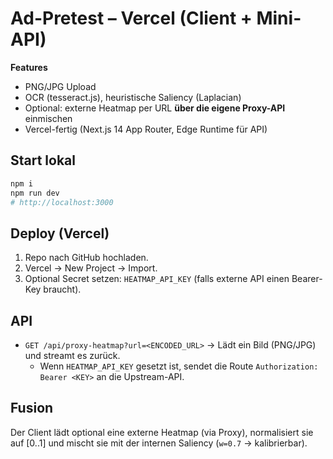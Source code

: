 # Ad-Pretest – Vercel (Client + Mini-API)

**Features**
- PNG/JPG Upload
- OCR (tesseract.js), heuristische Saliency (Laplacian)
- Optional: externe Heatmap per URL **über die eigene Proxy-API** einmischen
- Vercel-fertig (Next.js 14 App Router, Edge Runtime für API)

## Start lokal
```bash
npm i
npm run dev
# http://localhost:3000
```

## Deploy (Vercel)
1) Repo nach GitHub hochladen.
2) Vercel → New Project → Import.
3) Optional Secret setzen: `HEATMAP_API_KEY` (falls externe API einen Bearer-Key braucht).

## API
- `GET /api/proxy-heatmap?url=<ENCODED_URL>` → Lädt ein Bild (PNG/JPG) und streamt es zurück.
  - Wenn `HEATMAP_API_KEY` gesetzt ist, sendet die Route `Authorization: Bearer <KEY>` an die Upstream-API.

## Fusion
Der Client lädt optional eine externe Heatmap (via Proxy), normalisiert sie auf [0..1] und mischt sie mit der internen Saliency (`w=0.7` → kalibrierbar).
